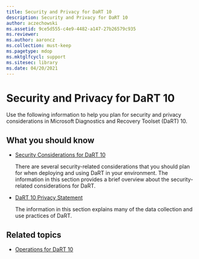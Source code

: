 ```yaml
---
title: Security and Privacy for DaRT 10
description: Security and Privacy for DaRT 10
author: aczechowski
ms.assetid: 9ce5d555-c4e9-4482-a147-27b26579c935
ms.reviewer:
ms.author: aaroncz
ms.collection: must-keep
ms.pagetype: mdop
ms.mktglfcycl: support
ms.sitesec: library
ms.date: 04/20/2021
---
```


# Security and Privacy for DaRT 10

Use the following information to help you plan for security and privacy considerations in Microsoft Diagnostics and Recovery Toolset (DaRT) 10.

## What you should know

- [Security Considerations for DaRT 10](security-considerations-for-dart-10.md)

    There are several security-related considerations that you should plan for when deploying and using DaRT in your environment. The information in this section provides a brief overview about the security-related considerations for DaRT.

- [DaRT 10 Privacy Statement](dart-10-privacy-statement.md)

    The information in this section explains many of the data collection and use practices of DaRT.

## Related topics

- [Operations for DaRT 10](operations-for-dart-10.md)
